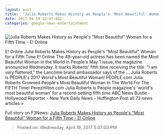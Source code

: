 ```yaml
---
layout: post
title:  "Julia Roberts Makes History as People's 'Most Beautiful' Woman for a Fifth Time - E! Online"
date: 2017-04-19 12:07:03Z
categories: google-news-entertaintment
---
```


![Julia Roberts Makes History as People's "Most Beautiful" Woman for a Fifth Time - E! Online](http://akns-images.eonline.com/eol_images/Entire_Site/2017319/rs_600x600-170419045658-600.julia-roberts-people-most-beautiful.41917.jpg?downsize=450:*&crop=450:350;left,top)

E! Online Julia Roberts Makes History as People's "Most Beautiful" Woman for a Fifth Time E! Online The 49-year-old actress has been named the Most Beautiful Woman in the World in People's May 1 issue, the magazine announced Wednesday. It marks Roberts' fifth time receiving the title. "I am very flattered," the Lancôme brand ambassador says of the ... Julia Roberts Is PEOPLE's 2017 World's Most Beautiful Woman! PEOPLE.com Julia Roberts Crowned People's Most Beautiful Woman In The World For The FIFTH Time! PerezHilton.com Julia Roberts is People magazine's 'world's most beautiful woman' for a record-setting fifth time ABC News Bustle - Hollywood Reporter - New York Daily News - Huffington Post all 73 news articles »


Full story on F3News: [Julia Roberts Makes History as People's "Most Beautiful" Woman for a Fifth Time - E! Online](http://www.f3nws.com/n/TeHHjF)

> Posted on: Wednesday, April 19, 2017 5:07:03 PM
